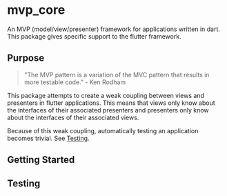 # mvp_core

An MVP (model/view/presenter) framework for applications 
written in dart. This package gives specific support to
the flutter framework.

## Purpose

> "The MVP pattern is a variation of the MVC pattern that 
> results in more testable code." - Ken Rodham

This package attempts to create a weak coupling between
views and presenters in flutter applications. This means 
that views only know about the interfaces of their
associated presenters and presenters only know about the 
interfaces of their associated views.

Because of this weak coupling, automatically testing an 
application becomes trivial. See [Testing](#Testing).

## Getting Started

## Testing 
